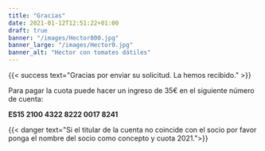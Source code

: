 ```yaml
---
title: "Gracias"
date: 2021-01-12T12:51:22+01:00
draft: true
banner: "/images/Hector800.jpg"
banner_large: "/images/Hector0.jpg"
banner_alt: "Hector con tomates dátiles"
---
```


{{< success text="Gracias por enviar su solicitud. La hemos recibido." >}}

Para pagar la cuota puede hacer un ingreso de 35€ en el siguiente número de cuenta:

**ES15 2100 4322 8222 0017 8241**

{{< danger text="Si el titular de la cuenta no coincide con el socio por favor ponga el nombre del socio como concepto y cuota 2021.">}}

